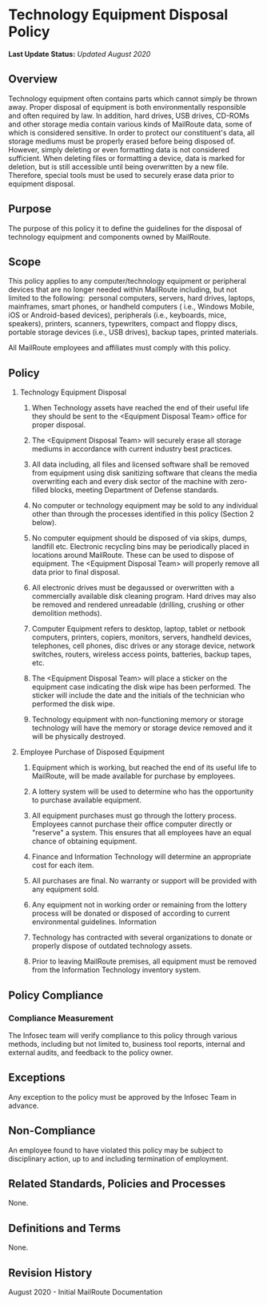# Technology Equipment Disposal Policy

**Last Update Status:** *Updated August 2020*

## Overview

Technology equipment often contains parts which cannot simply be thrown
away. Proper disposal of equipment is both environmentally responsible
and often required by law. In addition, hard drives, USB drives, CD-ROMs
and other storage media contain various kinds of MailRoute data,
some of which is considered sensitive. In order to protect our
constituent's data, all storage mediums must be properly erased before
being disposed of. However, simply deleting or even formatting data is
not considered sufficient. When deleting files or formatting a device,
data is marked for deletion, but is still accessible until being
overwritten by a new file. Therefore, special tools must be used to
securely erase data prior to equipment disposal.

## Purpose

The purpose of this policy it to define the guidelines for the disposal
of technology equipment and components owned by MailRoute.

## Scope

This policy applies to any computer/technology equipment or peripheral
devices that are no longer needed within MailRoute including, but
not limited to the following:  personal computers, servers, hard drives,
laptops, mainframes, smart phones, or handheld computers ( i.e., Windows
Mobile, iOS or Android-based devices), peripherals (i.e., keyboards,
mice, speakers), printers, scanners, typewriters, compact and floppy
discs, portable storage devices (i.e., USB drives), backup tapes,
printed materials.

All MailRoute employees and affiliates must comply with this
policy.

## Policy

1.  Technology Equipment Disposal

    1.  When Technology assets have reached the end of their useful
        life they should be sent to the \<Equipment Disposal Team\>
        office for proper disposal.

    1.  The \<Equipment Disposal Team\> will securely erase all
        storage mediums in accordance with current industry best
        practices.

    1.  All data including, all files and licensed software shall be
        removed from equipment using disk sanitizing software that
        cleans the media overwriting each and every disk sector of
        the machine with zero-filled blocks, meeting Department of
        Defense standards.

    1.  No computer or technology equipment may be sold to any
        individual other than through the processes identified in
        this policy (Section 2 below).

    1.  No computer equipment should be disposed of via skips,
        dumps, landfill etc. Electronic recycling bins may be
        periodically placed in locations around MailRoute.
        These can be used to dispose of equipment. The \<Equipment
        Disposal Team\> will properly remove all data prior to final
        disposal.

    1.  All electronic drives must be degaussed or overwritten with
        a commercially available disk cleaning program. Hard drives
        may also be removed and rendered unreadable (drilling,
        crushing or other demolition methods).

    1.  Computer Equipment refers to desktop, laptop, tablet or
        netbook computers, printers, copiers, monitors, servers,
        handheld devices, telephones, cell phones, disc drives or
        any storage device, network switches, routers, wireless
        access points, batteries, backup tapes, etc.

    1.  The \<Equipment Disposal Team\> will place a sticker on the
        equipment case indicating the disk wipe has been performed.
        The sticker will include the date and the initials of the
        technician who performed the disk wipe.

    1.  Technology equipment with non-functioning memory or storage
        technology will have the memory or storage device removed
        and it will be physically destroyed.

1.  Employee Purchase of Disposed Equipment

    1.  Equipment which is working, but reached the end of its
        useful life to MailRoute, will be made available for
        purchase by employees.

    1.  A lottery system will be used to determine who has the
        opportunity to purchase available equipment.

    1.  All equipment purchases must go through the lottery process.
        Employees cannot purchase their office computer directly or
        "reserve" a system. This ensures that all employees have an
        equal chance of obtaining equipment.

    1.  Finance and Information Technology will determine an
        appropriate cost for each item.

    1.  All purchases are final. No warranty or support will be
            provided with any equipment sold.

    1.  Any equipment not in working order or remaining from the
        lottery process will be donated or disposed of according to
        current environmental guidelines. Information

    1.  Technology has contracted with several organizations to
        donate or properly dispose of outdated technology assets.

    1.  Prior to leaving MailRoute premises, all equipment
        must be removed from the Information Technology inventory
        system.

## Policy Compliance

### Compliance Measurement

The Infosec team will verify compliance to this policy through various
methods, including but not limited to, business tool reports, internal
and external audits, and feedback to the policy owner.

## Exceptions

Any exception to the policy must be approved by the Infosec Team in
advance.

## Non-Compliance

An employee found to have violated this policy may be subject to
disciplinary action, up to and including termination of employment.

## Related Standards, Policies and Processes

None.

## Definitions and Terms

None.

## Revision History

August 2020 - Initial MailRoute Documentation